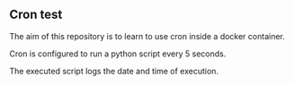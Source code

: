## Cron test

The aim of this repository is to learn to use cron inside a docker container.

Cron is configured to run a python script every 5 seconds.

The executed script logs the date and time of execution.